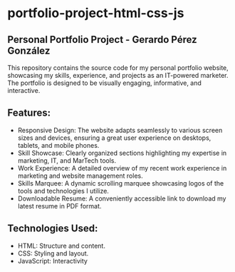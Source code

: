 # portfolio-project-html-css-js

## Personal Portfolio Project - Gerardo Pérez González
This repository contains the source code for my personal portfolio website, showcasing my skills, experience, and projects as an IT-powered marketer. The portfolio is designed to be visually engaging, informative, and interactive.

## Features:

* Responsive Design: The website adapts seamlessly to various screen sizes and devices, ensuring a great user experience on desktops, tablets, and mobile phones.
* Skill Showcase: Clearly organized sections highlighting my expertise in marketing, IT, and MarTech tools.
* Work Experience: A detailed overview of my recent work experience in marketing and website management roles.
* Skills Marquee: A dynamic scrolling marquee showcasing logos of the tools and technologies I utilize.
* Downloadable Resume: A conveniently accessible link to download my latest resume in PDF format.

## Technologies Used:

* HTML: Structure and content.
* CSS: Styling and layout.
* JavaScript: Interactivity
